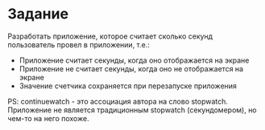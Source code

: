 # Задание

Разработать приложение, которое считает сколько секунд пользователь провел в 
приложении, т.е.:
* Приложение считает секунды, когда оно отображается на экране
* Приложение не считает секунды, когда оно не отображается на экране
* Значение счетчика сохраняется при перезапуске приложения 

PS: continuewatch - это ассоциация автора на слово stopwatch. Приложение не является
традиционным stopwatch (секундомером), но чем-то на него похоже.